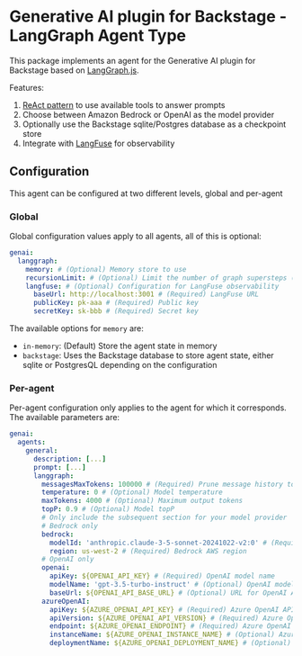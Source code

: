 # Generative AI plugin for Backstage - LangGraph Agent Type

This package implements an agent for the Generative AI plugin for Backstage based on [LangGraph.js](https://github.com/langchain-ai/langgraphjs).

Features:

1. [ReAct pattern](https://react-lm.github.io/) to use available tools to answer prompts
1. Choose between Amazon Bedrock or OpenAI as the model provider
1. Optionally use the Backstage sqlite/Postgres database as a checkpoint store
1. Integrate with [LangFuse](https://github.com/langfuse/langfuse) for observability

## Configuration

This agent can be configured at two different levels, global and per-agent

### Global

Global configuration values apply to all agents, all of this is optional:

```yaml
genai:
  langgraph:
    memory: # (Optional) Memory store to use
    recursionLimit: # (Optional) Limit the number of graph supersteps (default 25)
    langfuse: # (Optional) Configuration for LangFuse observability
      baseUrl: http://localhost:3001 # (Required) LangFuse URL
      publicKey: pk-aaa # (Required) Public key
      secretKey: sk-bbb # (Required) Secret key
```

The available options for `memory` are:

- `in-memory`: (Default) Store the agent state in memory
- `backstage`: Uses the Backstage database to store agent state, either sqlite or PostgresQL depending on the configuration

### Per-agent

Per-agent configuration only applies to the agent for which it corresponds. The available parameters are:

```yaml
genai:
  agents:
    general:
      description: [...]
      prompt: [...]
      langgraph:
        messagesMaxTokens: 100000 # (Required) Prune message history to maximum of this number of tokens
        temperature: 0 # (Optional) Model temperature
        maxTokens: 4000 # (Optional) Maximum output tokens
        topP: 0.9 # (Optional) Model topP
        # Only include the subsequent section for your model provider
        # Bedrock only
        bedrock:
          modelId: 'anthropic.claude-3-5-sonnet-20241022-v2:0' # (Required) Bedrock model ID
          region: us-west-2 # (Required) Bedrock AWS region
        # OpenAI only
        openai:
          apiKey: ${OPENAI_API_KEY} # (Required) OpenAI model name
          modelName: 'gpt-3.5-turbo-instruct' # (Optional) OpenAI model name
          baseUrl: ${OPENAI_API_BASE_URL} # (Optional) URL for OpenAI API endpoint
        azureOpenAI:
          apiKey: ${AZURE_OPENAI_API_KEY} # (Required) Azure OpenAI API key for authentication
          apiVersion: ${AZURE_OPENAI_API_VERSION} # (Required) Azure OpenAI API version
          endpoint: ${AZURE_OPENAI_ENDPOINT} # (Required) Azure OpenAI endpoint
          instanceName: ${AZURE_OPENAI_INSTANCE_NAME} # (Optional) Azure OpenAI instance name
          deploymentName: ${AZURE_OPENAI_DEPLOYMENT_NAME} # (Optional) Azure OpenAI deployment name
```
